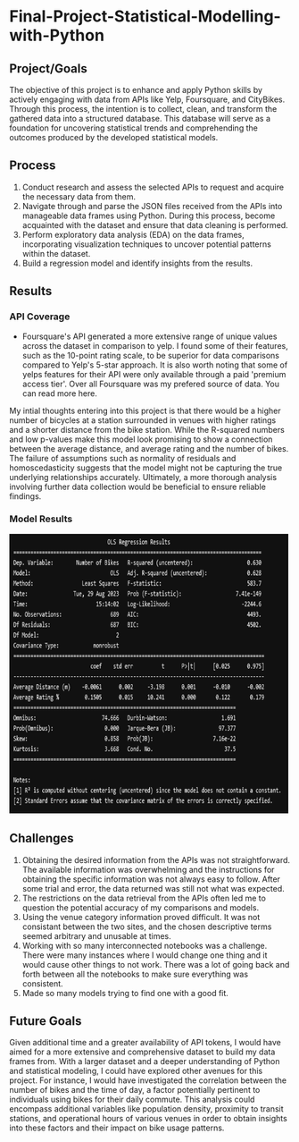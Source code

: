 # Final-Project-Statistical-Modelling-with-Python

## Project/Goals

The objective of this project is to enhance and apply Python skills by actively engaging with data from APIs like Yelp, Foursquare, and CityBikes. Through this process, the intention is to collect, clean, and transform the gathered data into a structured database. This database will serve as a foundation for uncovering statistical trends and comprehending the outcomes produced by the developed statistical models.

## Process

1. Conduct research and assess the selected APIs to request and acquire the necessary data from them.
2. Navigate through and parse the JSON files received from the APIs into manageable data frames using Python. During this process, become acquainted with the dataset and ensure that data cleaning is performed.
3. Perform exploratory data analysis (EDA) on the data frames, incorporating visualization techniques to uncover potential patterns within the dataset.
4. Build a regression model and identify insights from the results.

## Results

### API Coverage
- Foursquare's API generated a more extensive range of unique values across the dataset in comparison to yelp. I found some of their features, such as the 10-point rating scale, to be superior for data comparisons compared to Yelp's 5-star approach. It is also worth noting that some of yelps features for their API were only available through a paid 'premium access tier'. Over all Foursquare was my prefered source of data. You can read more here.

My intial thoughts entering into this project is that there would be a higher number of bicycles at a station surrounded in venues with higher ratings and a shorter distance from the bike station. While the R-squared numbers and low p-values make this model look promising to show a connection between the average distance, and average rating and the number of bikes. The failure of assumptions such as normality of residuals and homoscedasticity suggests that the model might not be capturing the true underlying relationships accurately. Ultimately, a more thorough analysis involving further data collection would be beneficial to ensure reliable findings.
 
 ### Model Results
<img src="images/bikes,rate,distance results.png" alt="Number of Bikes, Average Rating, Average Distance Results" width="500" height="500">


## Challenges 

1. Obtaining the desired information from the APIs was not straightforward. The available information was overwhelming and the instructions for obtaining the specific information was not always easy to follow. After some trial and error, the data returned was still not what was expected.
2. The restrictions on the data retrieval from the APIs often led me to question the potential accuracy of my comparisons and models.
3. Using the venue category information proved difficult. It was not consistant between the two sites, and the chosen descriptive terms seemed arbitrary and unusable at times.
4. Working with so many interconnected notebooks was a challenge. There were many instances where I would change one thing and it would cause other things to not work. There was a lot of going back and forth between all the notebooks to make sure everything was consistent.
5. Made so many models trying to find one with a good fit. 

## Future Goals

Given additional time and a greater availability of API tokens, I would have aimed for a more extensive and comprehensive dataset to build my data frames from. With a larger dataset and a deeper understanding of Python and statistical modeling, I could have explored other avenues for this project. For instance, I would have investigated the correlation between the number of bikes and the time of day, a factor potentially pertinent to individuals using bikes for their daily commute. This analysis could encompass additional variables like population density, proximity to transit stations, and operational hours of various venues in order to obtain insights into these factors and their impact on bike usage patterns.
